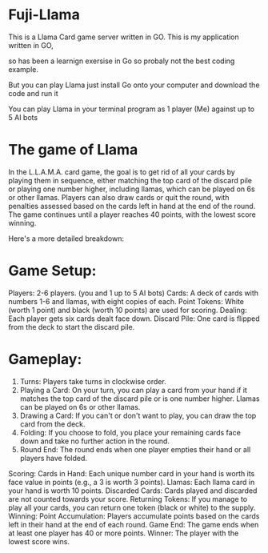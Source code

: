 # Fuji-Llama 
This is a Llama Card game server written in GO. 
This is my application written in GO, 

so has been a learnign exersise in Go so probaly not the best coding example. 

But you can play Llama just install Go onto your computer and download the code and run it

You can  play Llama in your terminal program as 1 player (Me) against up to 5 AI bots

# The game of Llama 

In the L.L.A.M.A. card game, the goal is to get rid of all your cards by playing them in sequence, 
either matching the top card of the discard pile or playing one number higher, 
including llamas, which can be played on 6s or other llamas. 
Players can also draw cards or quit the round, 
with penalties assessed based on the cards left in hand at the end of the round. 
The game continues until a player reaches 40 points, with the lowest score winning. 

Here's a more detailed breakdown:
# Game Setup:
Players: 2-6 players. (you and 1 up to 5 AI bots)
Cards: A deck of cards with numbers 1-6 and llamas, with eight copies of each. 
Point Tokens: White (worth 1 point) and black (worth 10 points) are used for scoring. 
Dealing: Each player gets six cards dealt face down. 
Discard Pile: One card is flipped from the deck to start the discard pile. 
# Gameplay:
1. Turns:
Players take turns in clockwise order. 
2. Playing a Card:
On your turn, you can play a card from your hand if it matches the top card of the discard pile or is one number higher. Llamas can be played on 6s or other llamas. 
3. Drawing a Card:
If you can't or don't want to play, you can draw the top card from the deck. 
4. Folding:
If you choose to fold, you place your remaining cards face down and take no further action in the round. 
5. Round End:
The round ends when one player empties their hand or all players have folded. 

Scoring:
Cards in Hand: Each unique number card in your hand is worth its face value in points (e.g., a 3 is worth 3 points). 
Llamas: Each llama card in your hand is worth 10 points. 
Discarded Cards: Cards played and discarded are not counted towards your score. 
Returning Tokens: If you manage to play all your cards, you can return one token (black or white) to the supply. 
Winning:
Point Accumulation: Players accumulate points based on the cards left in their hand at the end of each round. 
Game End: The game ends when at least one player has 40 or more points. 
Winner: The player with the lowest score wins. 



